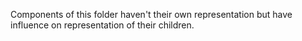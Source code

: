 Components of this folder haven't their own representation but have influence on representation of their children.
